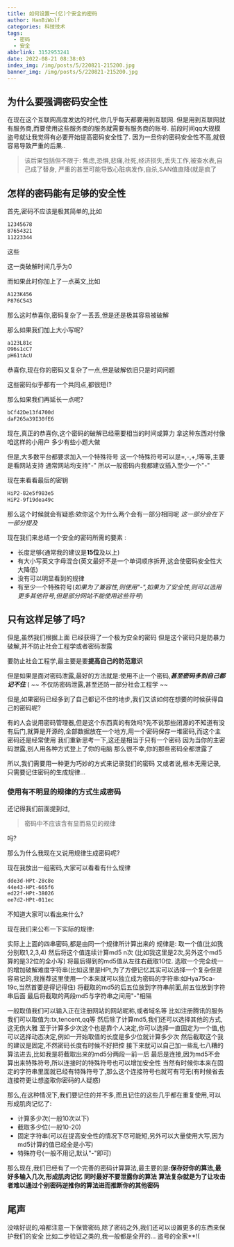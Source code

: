 ```yaml
---
title: 如何设置一(亿)个安全的密码
author: HanBiWolf
categories: 科技技术
tags:
  - 密码
  - 安全
abbrlink: 3152953241
date: 2022-08-21 08:38:03
index_img: /img/posts/5/220821-215200.jpg
banner_img: /img/posts/5/220821-215200.jpg
---
```

## 为什么要强调密码安全性
在现在这个互联网高度发达的时代,你几乎每天都要用到互联网.
但是用到互联网就有服务商,而要使用这些服务商的服务就需要有服务商的账号.
前段时间qq大规模盗号就让我觉得有必要开始提高密码安全性了.
因为一旦你的密码安全性不高,就很容易导致严重的后果..

>该后果包括但不限于:
>焦虑,恐惧,悲痛,社死,经济损失,丢失工作,被查水表,自己成了替身,
>严重的甚至可能导致心脏病发作,自杀,SAN值直降(就是疯了

## 怎样的密码能有足够的安全性
首先,密码不应该是极其简单的,比如
```txt
12345678
87654321
11223344
```
这些

这一类破解时间几乎为0

而如果此时你加上了一点英文,比如
```txt
A123K456
P876C543
```
那么这时恭喜你,密码复杂了一丢丢,但是还是极其容易被破解

那么如果我们加上大小写呢?
```txt
a123L81c
O96s1cC7
pH61tAcU
```

恭喜你,现在你的密码又复杂了一点,但是破解依旧只是时间问题

这些密码似乎都有一个共同点,都很短(?

那么如果我们再延长一点呢?
```txt
bCf42De13f4700d
daF265a39I30fE6
```

现在,真正的恭喜你,这个密码的破解已经需要相当的时间或算力
拿这种东西对付像咱这样的小用户
多少有些小题大做

但是,大多数平台都要求加入一个特殊符号
这一个特殊符号可以是=,-,+,!等等,主要是看网站支持
通常网站均支持"-"
所以一般密码内我都建议插入至少一个"-"

现在来看看最后的密钥
```txt
HiP2-82e5f983e5
HiP2-9f19dea49c
```

那么这个时候就会有疑惑:欸你这个为什么两个会有一部分相同呢
*这一部分会在下一部分提及*

现在我们来总结一个安全的密码所需的要素
:

- 长度足够(通常我的建议是**15位**及以上)
- 有大小写英文字母混合(英文最好不是一个单词顺序拆开,这会使密码安全性大大降低)
- 没有可以明显看到的规律
- 有至少一个特殊符号(*如果为了兼容性,则使用"-",如果为了安全性,则可以选用更多其他符号,但是部分网站不能使用这些符号*)

## 只有这样足够了吗?
但是,虽然我们根据上面
已经获得了一个极为安全的密码
但是这个密码只是防暴力破解,并不防止社会工程学或者密码泄露

要防止社会工程学,最主要是要**提高自己的防范意识**

但是如果是面对密码泄露,最好的方法就是:使用不止一个密码,***甚至密码多到自己都记不住***
( ~~ 不仅防密码泄露,甚至还防一部分社会工程学 ~~

但是,如果密码已经多到了自己都记不住的地步,我们又该如何在想要的时候获得自己的密码呢?

有的人会说用密码管理器,但是这个东西真的有效吗?先不说那些闭源的不知道有没有后门,就算是开源的,全部数据放在一个地方,用一个密码保存一堆密码,而这个主密码还是经常使用
我们重新思考一下,这还是相当于只有一个密码
因为当你的主密码泄露,别人用各种方式登上了你的电脑
那么很不幸,你的那些密码全都泄露了

所以,我们需要用一种更为巧妙的方式来记录我们的密码
又或者说,根本无需记录,只需要记住密码的生成规律...

### 使用有不明显的规律的方式生成密码
还记得我们前面提到过,

> 密码中不应该含有显而易见的规律

吗?

那么为什么我现在又说用规律生成密码呢?

现在我放出一组密码,大家可以看看有什么规律
```txt
dde3d-HPt-28c8e
44e43-HPt-665f6
ed22f-HPt-38026
ee7d2-HPt-011ec
```

不知道大家可以看出来什么?

现在我们来公布一下实际的规律:

实际上上面的四串密码,都是由同一个规律所计算出来的
规律是:
取一个值(比如我分别取1,2,3,4)
然后将这个值连续计算md5 n次 (比如我这里是2次,另外这个md5算的是32位的全小写)
将最后得到的md5值从左往右截取10位.
选取一个完全统一的增加破解难度字符串(比如这里是HPt,为了方便记忆其实可以选择一个复杂但是容易记的,我推荐这里使用一个本来就可以独立成为密码的字符串:如Hya75ca-19c,当然首要是得记得住)
将截取的md5的后五位放到字符串前面,前五位放到字符串后面
最后将截取的两段md5与字符串之间用"-"相隔

一般取值我们可以输入正在注册网站的网站昵称,或者域名等
比如注册腾讯的服务我们可以取值为:tx,tencent,qq等
然后除了计算md5,我们还可以选择其他的方式,这无伤大雅
至于计算多少次这个也是靠个人决定,你可以选择一直固定为一个值,也可以选择动态决定,例如一开始取值的长度是多少位就计算多少次
然后截取这个我的建议是固定,不然密码长度有时候不好把控
接下来就可以自己加一些乱七八糟的算法进去,比如我是将截取出来的md5分两段一前一后
最后是连接,因为md5不会算出来特殊符号,所以连接时的特殊符号也可以增加安全性
当然有时候你本来在固定的字符串里面就已经有特殊符号了,那么这个连接符号也就可有可无(有时候省去连接符更让想盗取你密码的人疑惑)

那么,在这种情况下,我们要记住的并不多,而且记住的这些几乎都在重复使用,可以形成肌肉记忆了:
 - 计算多少次(一般10次以下)
 - 截取多少位(一般10-20)
 - 固定字符串(可以在提高安全性的情况下尽可能短,另外可以大量使用大写,因为md5计算的值已经全是小写)
 - 特殊符号(一般不用记,默认"-"即可)

那么现在,我们已经有了一个完善的密码计算算法,最主要的是:**保存好你的算法,最好多输入几次,形成肌肉记忆**
**同时最好不要泄露你的算法**
**算法复杂就是为了让攻击者难以通过个别密码逆推你的算法进而推断你的其他密码**

## 尾声
没啥好说的,咱都注意一下保管密码,除了密码之外,我们还可以设置更多的东西来保护我们的安全
比如二步验证之类的,我一般都是全开的...
盗号的全家**!(

